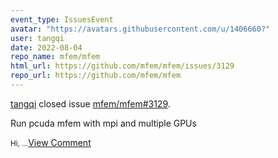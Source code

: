 ```yaml
---
event_type: IssuesEvent
avatar: "https://avatars.githubusercontent.com/u/1406660?"
user: tangqi
date: 2022-08-04
repo_name: mfem/mfem
html_url: https://github.com/mfem/mfem/issues/3129
repo_url: https://github.com/mfem/mfem
---
```


<a href='https://github.com/tangqi' target='_blank'>tangqi</a> closed issue <a href='https://github.com/mfem/mfem/issues/3129' target='_blank'>mfem/mfem#3129</a>.

<p>Run pcuda mfem with mpi and multiple GPUs</p><small>Hi,...</small><a href='https://github.com/mfem/mfem/issues/3129' target='_blank'>View Comment</a>